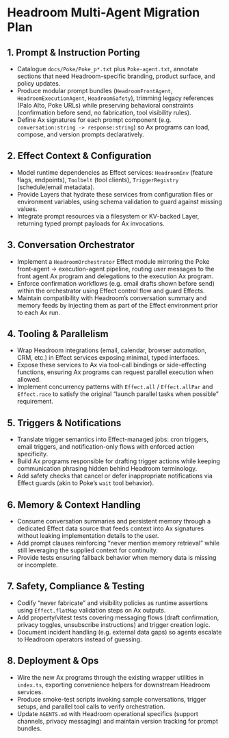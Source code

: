# Headroom Multi-Agent Migration Plan

## 1. Prompt & Instruction Porting

- Catalogue `docs/Poke/Poke_p*.txt` plus `Poke-agent.txt`, annotate sections that need Headroom-specific branding, product surface, and policy updates.
- Produce modular prompt bundles (`HeadroomFrontAgent`, `HeadroomExecutionAgent`, `HeadroomSafety`), trimming legacy references (Palo Alto, Poke URLs) while preserving behavioral constraints (confirmation before send, no fabrication, tool visibility rules).
- Define Ax signatures for each prompt component (e.g. `conversation:string -> response:string`) so Ax programs can load, compose, and version prompts declaratively.

## 2. Effect Context & Configuration

- Model runtime dependencies as Effect services: `HeadroomEnv` (feature flags, endpoints), `Toolbelt` (tool clients), `TriggerRegistry` (schedule/email metadata).
- Provide Layers that hydrate these services from configuration files or environment variables, using schema validation to guard against missing values.
- Integrate prompt resources via a filesystem or KV-backed Layer, returning typed prompt payloads for Ax invocations.

## 3. Conversation Orchestrator

- Implement a `HeadroomOrchestrator` Effect module mirroring the Poke front-agent → execution-agent pipeline, routing user messages to the front agent Ax program and delegations to the execution Ax program.
- Enforce confirmation workflows (e.g. email drafts shown before send) within the orchestrator using Effect control flow and guard Effects.
- Maintain compatibility with Headroom’s conversation summary and memory feeds by injecting them as part of the Effect environment prior to each Ax run.

## 4. Tooling & Parallelism

- Wrap Headroom integrations (email, calendar, browser automation, CRM, etc.) in Effect services exposing minimal, typed interfaces.
- Expose these services to Ax via tool-call bindings or side-effecting functions, ensuring Ax programs can request parallel execution when allowed.
- Implement concurrency patterns with `Effect.all` / `Effect.allPar` and `Effect.race` to satisfy the original “launch parallel tasks when possible” requirement.

## 5. Triggers & Notifications

- Translate trigger semantics into Effect-managed jobs: cron triggers, email triggers, and notification-only flows with enforced action specificity.
- Build Ax programs responsible for drafting trigger actions while keeping communication phrasing hidden behind Headroom terminology.
- Add safety checks that cancel or defer inappropriate notifications via Effect guards (akin to Poke’s `wait` tool behavior).

## 6. Memory & Context Handling

- Consume conversation summaries and persistent memory through a dedicated Effect data source that feeds context into Ax signatures without leaking implementation details to the user.
- Add prompt clauses reinforcing “never mention memory retrieval” while still leveraging the supplied context for continuity.
- Provide tests ensuring fallback behavior when memory data is missing or incomplete.

## 7. Safety, Compliance & Testing

- Codify “never fabricate” and visibility policies as runtime assertions using `Effect.flatMap` validation steps on Ax outputs.
- Add property/vitest tests covering messaging flows (draft confirmation, privacy toggles, unsubscribe instructions) and trigger creation logic.
- Document incident handling (e.g. external data gaps) so agents escalate to Headroom operators instead of guessing.

## 8. Deployment & Ops

- Wire the new Ax programs through the existing wrapper utilities in `index.ts`, exporting convenience helpers for downstream Headroom services.
- Produce smoke-test scripts invoking sample conversations, trigger setups, and parallel tool calls to verify orchestration.
- Update `AGENTS.md` with Headroom operational specifics (support channels, privacy messaging) and maintain version tracking for prompt bundles.
